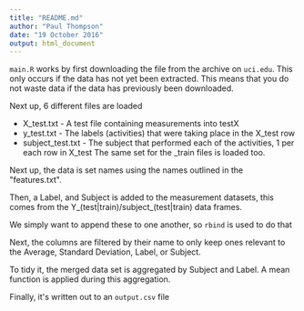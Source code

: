 ```yaml
---
title: "README.md"
author: "Paul Thompson"
date: "19 October 2016"
output: html_document
---
```


`main.R` works by first downloading the file from the archive on `uci.edu`. This only occurs 
if the data has not yet been extracted. This means that you do not waste data if the data has
previously been downloaded. 

Next up, 6 different files are loaded 

* X_test.txt - A test file containing measurements into testX
* y_test.txt - The labels (activities) that were taking place in the X_test row
* subject_test.txt - The subject that performed each of the activities, 1 per each row in X_test
The same set for the _train files is loaded too.

Next up, the data is set names using the names outlined in the "features.txt". 

Then, a Label, and Subject is added to the measurement datasets, this comes from the Y_(test|train)/subject_(test|train) 
data frames.

We simply want to append these to one another, so `rbind` is used to do that

Next, the columns are filtered by their name to only keep ones relevant to the Average, Standard Deviation, Label, or Subject.

To tidy it, the merged data set is aggregated by Subject and Label. A mean function is applied during this aggregation.

Finally, it's written out to an `output.csv` file